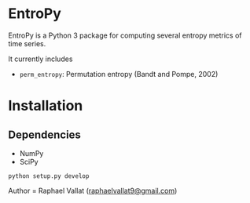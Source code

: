 # EntroPy

EntroPy is a Python 3 package for computing several entropy metrics of time series.

It currently includes
- `perm_entropy`: Permutation entropy (Bandt and Pompe, 2002)


# Installation

## Dependencies
- NumPy
- SciPy

`python setup.py develop`

Author = Raphael Vallat (raphaelvallat9@gmail.com)
